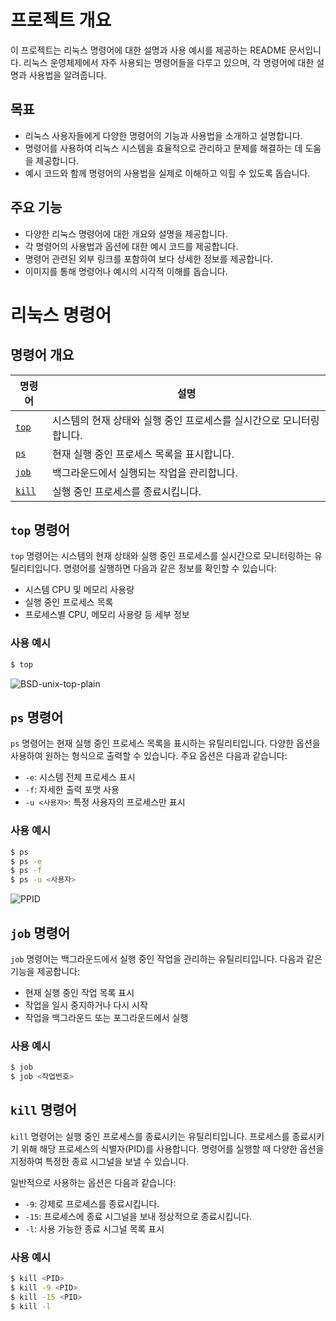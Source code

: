 # 프로젝트 개요

이 프로젝트는 리눅스 명령어에 대한 설명과 사용 예시를 제공하는 README 문서입니다. 리눅스 운영체제에서 자주 사용되는 명령어들을 다루고 있으며, 각 명령어에 대한 설명과 사용법을 알려줍니다.

## 목표

- 리눅스 사용자들에게 다양한 명령어의 기능과 사용법을 소개하고 설명합니다.
- 명령어를 사용하여 리눅스 시스템을 효율적으로 관리하고 문제를 해결하는 데 도움을 제공합니다.
- 예시 코드와 함께 명령어의 사용법을 실제로 이해하고 익힐 수 있도록 돕습니다.

## 주요 기능

- 다양한 리눅스 명령어에 대한 개요와 설명을 제공합니다.
- 각 명령어의 사용법과 옵션에 대한 예시 코드를 제공합니다.
- 명령어 관련된 외부 링크를 포함하여 보다 상세한 정보를 제공합니다.
- 이미지를 통해 명령어나 예시의 시각적 이해를 돕습니다.

# 리눅스 명령어

## 명령어 개요

| 명령어 | 설명 |
|--------|------|
| [`top`](https://ko.wikipedia.org/wiki/Top_(%EC%86%8C%ED%94%84%ED%8A%B8%EC%9B%A8%EC%96%B4)) | 시스템의 현재 상태와 실행 중인 프로세스를 실시간으로 모니터링합니다. |
| [`ps`](https://ko.wikipedia.org/wiki/Ps_(%EC%9C%A0%EB%8B%89%EC%8A%A4)) | 현재 실행 중인 프로세스 목록을 표시합니다. |
| [`job`](https://ko.wikipedia.org/wiki/Jobs_(%EC%9C%A0%EB%8B%89%EC%8A%A4)) | 백그라운드에서 실행되는 작업을 관리합니다. |
| [`kill`](https://ko.wikipedia.org/wiki/Kill_(%EB%AA%85%EB%A0%B9%EC%96%B4)) | 실행 중인 프로세스를 종료시킵니다. |

## `top` 명령어

`top` 명령어는 시스템의 현재 상태와 실행 중인 프로세스를 실시간으로 모니터링하는 유틸리티입니다. 명령어를 실행하면 다음과 같은 정보를 확인할 수 있습니다:

- 시스템 CPU 및 메모리 사용량
- 실행 중인 프로세스 목록
- 프로세스별 CPU, 메모리 사용량 등 세부 정보

### 사용 예시

```bash
$ top
```

![BSD-unix-top-plain](https://github.com/shalomkpg/OpenSourceAssignment/assets/133830026/a74d41d9-e358-414c-9035-30e117753290)

## `ps` 명령어

`ps` 명령어는 현재 실행 중인 프로세스 목록을 표시하는 유틸리티입니다. 다양한 옵션을 사용하여 원하는 형식으로 출력할 수 있습니다. 주요 옵션은 다음과 같습니다:

- `-e`: 시스템 전체 프로세스 표시
- `-f`: 자세한 출력 포맷 사용
- `-u <사용자>`: 특정 사용자의 프로세스만 표시

### 사용 예시

```bash
$ ps
$ ps -e
$ ps -f
$ ps -u <사용자>
```

![PPID](https://github.com/shalomkpg/OpenSourceAssignment/assets/133830026/172e5cfb-b300-4479-bb4e-062f24aeb33b)

## `job` 명령어

`job` 명령어는 백그라운드에서 실행 중인 작업을 관리하는 유틸리티입니다. 다음과 같은 기능을 제공합니다:

- 현재 실행 중인 작업 목록 표시
- 작업을 일시 중지하거나 다시 시작
- 작업을 백그라운드 또는 포그라운드에서 실행

### 사용 예시

```bash
$ job
$ job <작업번호>
```

## `kill` 명령어

`kill` 명령어는 실행 중인 프로세스를 종료시키는 유틸리티입니다. 프로세스를 종료시키기 위해 해당 프로세스의 식별자(PID)를 사용합니다. 명령어를 실행할 때 다양한 옵션을 지정하여 특정한 종료 시그널을 보낼 수 있습니다.

일반적으로 사용하는 옵션은 다음과 같습니다:

- `-9`: 강제로 프로세스를 종료시킵니다.
- `-15`: 프로세스에 종료 시그널을 보내 정상적으로 종료시킵니다.
- `-l`: 사용 가능한 종료 시그널 목록 표시

### 사용 예시

```bash
$ kill <PID>
$ kill -9 <PID>
$ kill -15 <PID>
$ kill -l
```
